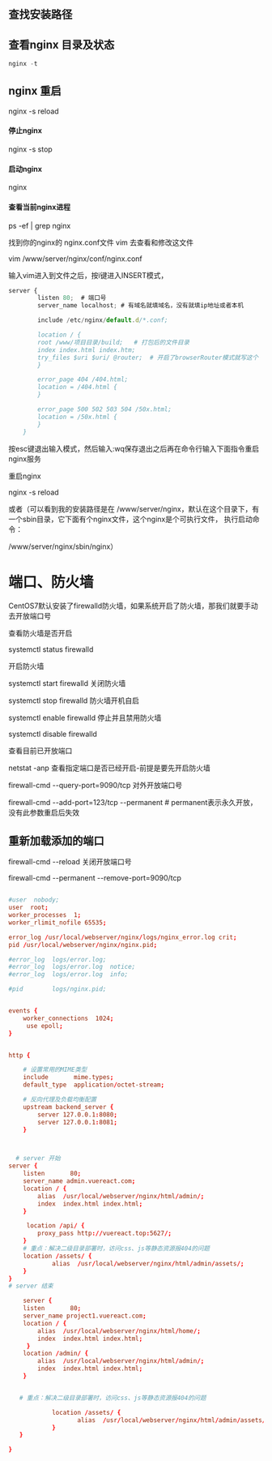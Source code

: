 ## 查找安装路径

## 查看nginx 目录及状态
```js
nginx -t
```

## nginx 重启
nginx -s reload

#### 停止nginx
nginx -s stop


#### 启动nginx
nginx 


#### 查看当前nginx进程

ps -ef | grep nginx



找到你的nginx的 nginx.conf文件 vim 去查看和修改这文件

vim /www/server/nginx/conf/nginx.conf

输入vim进入到文件之后，按i键进入INSERT模式，
```js
server {
        listen 80;  # 端口号
        server_name localhost; # 有域名就填域名，没有就填ip地址或者本机

        include /etc/nginx/default.d/*.conf;

        location / {
        root /www/项目目录/build;   # 打包后的文件目录
        index index.html index.htm;
        try_files $uri $uri/ @router;  # 开启了browserRouter模式就写这个
        }

        error_page 404 /404.html;
        location = /404.html {
        }

        error_page 500 502 503 504 /50x.html;
        location = /50x.html {
        }
    }

```


按esc键退出输入模式，然后输入:wq保存退出之后再在命令行输入下面指令重启nginx服务

重启nginx

nginx -s reload


或者（可以看到我的安装路径是在 /www/server/nginx，默认在这个目录下，有一个sbin目录，它下面有个nginx文件，这个nginx是个可执行文件，
执行启动命令：

/www/server/nginx/sbin/nginx）




# 端口、防火墙
CentOS7默认安装了firewalld防火墙，如果系统开启了防火墙，那我们就要手动去开放端口号

查看防火墙是否开启

systemctl status firewalld

开启防火墙

systemctl start firewalld
关闭防火墙

systemctl stop firewalld
防火墙开机自启

systemctl enable firewalld
停止并且禁用防火墙

systemctl disable firewalld


查看目前已开放端口

netstat -anp
查看指定端口是否已经开启-前提是要先开启防火墙

firewall-cmd --query-port=9090/tcp
对外开放端口号

firewall-cmd --add-port=123/tcp --permanent # permanent表示永久开放，没有此参数重启后失效
## 重新加载添加的端口
firewall-cmd --reload
关闭开放端口号

firewall-cmd --permanent --remove-port=9090/tcp




```conf

#user  nobody;
user  root;
worker_processes  1;
worker_rlimit_nofile 65535;

error_log /usr/local/webserver/nginx/logs/nginx_error.log crit;
pid /usr/local/webserver/nginx/nginx.pid;

#error_log  logs/error.log;
#error_log  logs/error.log  notice;
#error_log  logs/error.log  info;

#pid        logs/nginx.pid;


events {
    worker_connections  1024;
     use epoll;
}


http {

    # 设置常用的MIME类型
    include       mime.types;
    default_type  application/octet-stream;

    # 反向代理及负载均衡配置
    upstream backend_server {
        server 127.0.0.1:8080;
        server 127.0.0.1:8081;
    }



  # server 开始
server {
    listen       80;
    server_name admin.vuereact.com;
    location / {
        alias  /usr/local/webserver/nginx/html/admin/;
        index  index.html index.html;
    }

     location /api/ {
        proxy_pass http://vuereact.top:5627/;
    }
    # 重点：解决二级目录部署时，访问css、js等静态资源报404的问题
    location /assets/ {
            alias  /usr/local/webserver/nginx/html/admin/assets/;
    }
}
# server 结束

    server {
    listen       80;
    server_name project1.vuereact.com;
    location / {
        alias  /usr/local/webserver/nginx/html/home/;
        index  index.html index.html;
     }
    location /admin/ {
        alias  /usr/local/webserver/nginx/html/admin/;
        index  index.html index.html;
    }


   # 重点：解决二级目录部署时，访问css、js等静态资源报404的问题

            location /assets/ {
                   alias  /usr/local/webserver/nginx/html/admin/assets/;
            }
   }

}                               
```